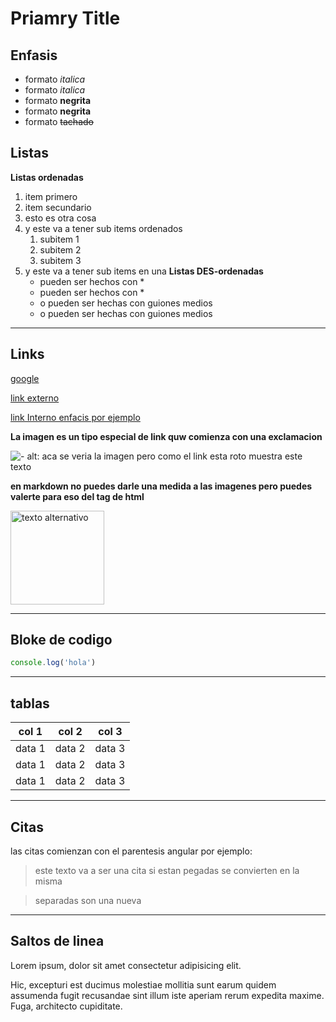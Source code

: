 # Priamry Title




## Enfasis
- formato *italica*
- formato _italica_
- formato **negrita**
- formato __negrita__
- formato ~~tachado~~

## Listas

**Listas ordenadas**

1. item primero
1. item secundario
1. esto es otra cosa
1. y este va a tener sub items ordenados
    1. subitem 1
    1. subitem 2
    1. subitem 3
1. y este va a tener sub items en una **Listas DES-ordenadas**
    * pueden ser hechos con *
    * pueden ser hechos con *
    - o pueden ser hechas con guiones medios
    - o pueden ser hechas con guiones medios

---------

## Links

<a href="google.com" >google </a>

[link externo ](http://google.com)

[link Interno enfacis por ejemplo](#enfasis)

**La imagen es un tipo especial de link quw comienza con una exclamacion**

![ - alt: aca se veria la imagen pero como el link esta roto muestra este texto](https://avatar.iran.liars.run/public/old)

**en markdown no puedes darle una medida a las imagenes pero puedes valerte para eso del tag de html**

<img src="https://avatar.iran.liara.run/public/boy" alt="texto alternativo" style="width:150px; height:auto;">




---------

## Bloke de codigo
```js
console.log('hola')
```

---------

## tablas
| col 1 |col 2 | col 3 |
|-------|------|-------|
| data 1 |data 2 | data 3 |
| data 1 |data 2 | data 3 |
| data 1 |data 2 | data 3 |

---------

## Citas

las citas comienzan con el parentesis angular por ejemplo:
> este texto va a ser una cita
> si estan pegadas se convierten en la misma

> separadas son una nueva


---------

## Saltos de linea
Lorem ipsum, dolor sit amet consectetur adipisicing elit. 

Hic, excepturi est ducimus molestiae mollitia sunt earum quidem assumenda fugit recusandae sint illum iste aperiam rerum expedita maxime. <br/> Fuga, architecto cupiditate.
